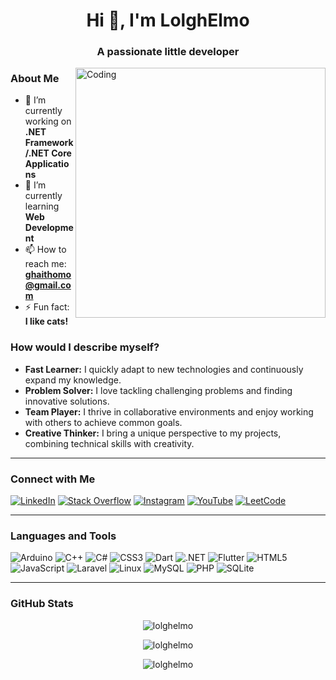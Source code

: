 <h1 align="center">Hi 👋, I'm LolghElmo</h1>
<h3 align="center">A passionate little developer</h3>

<img align="right" alt="Coding" width="400" src="https://encrypted-tbn0.gstatic.com/images?q=tbn:ANd9GcSHAWc6I8hyh3eyfSi9r-ZEoDtLqwxY_k_nrg&usqp=CAU">

### About Me

- 🔭 I’m currently working on **.NET Framework/.NET Core Applications**
- 🌱 I’m currently learning **Web Development**
- 📫 How to reach me: **ghaithomo@gmail.com**
- ⚡ Fun fact: **I like cats!**

### How would I describe myself?
- **Fast Learner:** I quickly adapt to new technologies and continuously expand my knowledge.
- **Problem Solver:** I love tackling challenging problems and finding innovative solutions.
- **Team Player:** I thrive in collaborative environments and enjoy working with others to achieve common goals.
- **Creative Thinker:** I bring a unique perspective to my projects, combining technical skills with creativity.

---

### Connect with Me

[![LinkedIn](https://img.shields.io/badge/-LinkedIn-0077B5?style=for-the-badge&logo=linkedin&logoColor=white)](https://www.linkedin.com/in/ghaith-mala-osman-536b7b25a/)
[![Stack Overflow](https://img.shields.io/badge/-Stack%20Overflow-FE7A16?style=for-the-badge&logo=stack-overflow&logoColor=white)](https://stackoverflow.com/users/13453224)
[![Instagram](https://img.shields.io/badge/-Instagram-E4405F?style=for-the-badge&logo=instagram&logoColor=white)](https://instagram.com/ghaithmala.dev)
[![YouTube](https://img.shields.io/badge/-YouTube-FF0000?style=for-the-badge&logo=youtube&logoColor=white)](https://www.youtube.com/@lolghp299/)
[![LeetCode](https://img.shields.io/badge/-LeetCode-FFA116?style=for-the-badge&logo=leet-code&logoColor=white)](https://www.leetcode.com/lolghelmo)

---

### Languages and Tools

![Arduino](https://img.shields.io/badge/-Arduino-00979D?style=for-the-badge&logo=arduino&logoColor=white)
![C++](https://img.shields.io/badge/-C++-00599C?style=for-the-badge&logo=c%2B%2B&logoColor=white)
![C#](https://img.shields.io/badge/-C%23-239120?style=for-the-badge&logo=c-sharp&logoColor=white)
![CSS3](https://img.shields.io/badge/-CSS3-1572B6?style=for-the-badge&logo=css3&logoColor=white)
![Dart](https://img.shields.io/badge/-Dart-0175C2?style=for-the-badge&logo=dart&logoColor=white)
![.NET](https://img.shields.io/badge/-.NET-512BD4?style=for-the-badge&logo=dotnet&logoColor=white)
![Flutter](https://img.shields.io/badge/-Flutter-02569B?style=for-the-badge&logo=flutter&logoColor=white)
![HTML5](https://img.shields.io/badge/-HTML5-E34F26?style=for-the-badge&logo=html5&logoColor=white)
![JavaScript](https://img.shields.io/badge/-JavaScript-F7DF1E?style=for-the-badge&logo=javascript&logoColor=black)
![Laravel](https://img.shields.io/badge/-Laravel-FF2D20?style=for-the-badge&logo=laravel&logoColor=white)
![Linux](https://img.shields.io/badge/-Linux-FCC624?style=for-the-badge&logo=linux&logoColor=black)
![MySQL](https://img.shields.io/badge/-MySQL-4479A1?style=for-the-badge&logo=mysql&logoColor=white)
![PHP](https://img.shields.io/badge/-PHP-777BB4?style=for-the-badge&logo=php&logoColor=white)
![SQLite](https://img.shields.io/badge/-SQLite-003B57?style=for-the-badge&logo=sqlite&logoColor=white)

---

### GitHub Stats

<p align="center">
  <img src="https://github-readme-stats.vercel.app/api/top-langs?username=lolghelmo&show_icons=true&locale=en&layout=compact" alt="lolghelmo" />
</p>

<p align="center">
  <img src="https://github-readme-stats.vercel.app/api?username=lolghelmo&show_icons=true&locale=en" alt="lolghelmo" />
</p>

<p align="center">
  <img src="https://github-readme-streak-stats.herokuapp.com/?user=lolghelmo&" alt="lolghelmo" />
</p>

